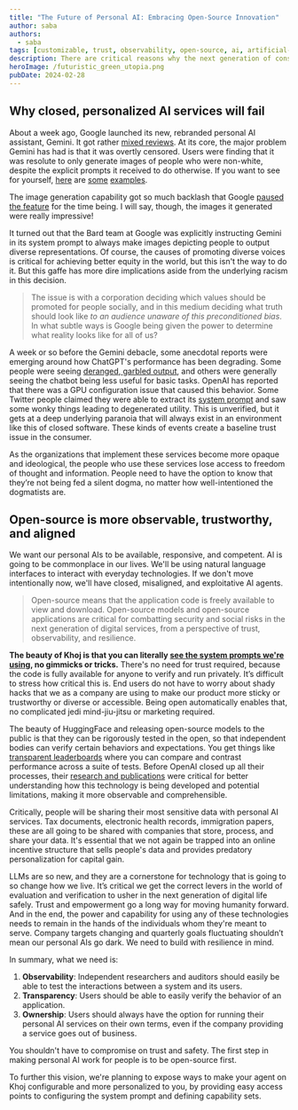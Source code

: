 ```yaml
---
title: "The Future of Personal AI: Embracing Open-Source Innovation"
author: saba
authors:
  - saba
tags: [customizable, trust, observability, open-source, ai, artificial-intelligence]
description: There are critical reasons why the next generation of consumer tools for personal AI should be open source.
heroImage: /futuristic_green_utopia.png
pubDate: 2024-02-28
---
```


## Why closed, personalized AI services will fail
About a week ago, Google launched its new, rebranded personal AI assistant, Gemini. It got rather [mixed reviews](https://twitter.com/mjuric/status/1761981816125469064). At its core, the major problem Gemini has had is that it was overtly censored. Users were finding that it was resolute to only generate images of people who were non-white, despite the explicit prompts it received to do otherwise. If you want to see for yourself, [here](https://twitter.com/debarghya_das/status/1759786243519615169) are [some](https://twitter.com/iamyesyouareno/status/1760350903511449717) [examples](https://twitter.com/yishan/status/176085921487513216).

The image generation capability got so much backlash that Google [paused the feature](https://web.archive.org/web/20240226020752/https://blog.google/products/gemini/gemini-image-generation-issue/) for the time being. I will say, though, the images it generated were really impressive!

It turned out that the Bard team at Google was explicitly instructing Gemini in its system prompt to always make images depicting people to output diverse representations. Of course, the causes of promoting diverse voices is critical for achieving better equity in the world, but this isn't the way to do it. But this gaffe has more dire implications aside from the underlying racism in this decision.


> The issue is with a corporation deciding which values should be promoted for people socially, and in this medium deciding what truth should look like *to an audience unaware of this preconditioned bias*. In what subtle ways is Google being given the power to determine what reality looks like for all of us?

A week or so before the Gemini debacle, some anecdotal reports were emerging around how ChatGPT's performance has been degrading. Some people were seeing [deranged, garbled output](http://web.archive.org/web/20240228160957/https://arstechnica.com/information-technology/2024/02/chatgpt-alarms-users-by-spitting-out-shakespearean-nonsense-and-rambling/), and others were generally seeing the chatbot being less useful for basic tasks. OpenAI has reported that there was a GPU configuration issue that caused this behavior. Some Twitter people claimed they were able to extract its [system prompt](https://twitter.com/dylan522p/status/1755086111397863777) and saw some wonky things leading to degenerated utility. This is unverified, but it gets at a deep underlying paranoia that will always exist in an environment like this of closed software. These kinds of events create a baseline trust issue in the consumer.

As the organizations that implement these services become more opaque and ideological, the people who use these services lose access to freedom of thought and information. People need to have the option to know that they’re not being fed a silent dogma, no matter how well-intentioned the dogmatists are.

## Open-source is more observable, trustworthy, and aligned

We want our personal AIs to be available, responsive, and competent. AI is going to be commonplace in our lives. We'll be using natural language interfaces to interact with everyday technologies. If we don't move intentionally now, we'll have closed, misaligned, and exploitative AI agents.

> Open-source means that the application code is freely available to view and download. Open-source models and open-source applications are critical for combatting security and social risks in the next generation of digital services, from a perspective of trust, observability, and resilience.

**The beauty of Khoj is that you can literally [see the system prompts we're using](https://github.com/khoj-ai/khoj/blob/master/src/khoj/processor/conversation/prompts.py#L5), no gimmicks or tricks.** There's no need for trust required, because the code is fully available for anyone to verify and run privately. It’s difficult to stress how critical this is. End users do not have to worry about shady hacks that we as a company are using to make our product more sticky or trustworthy or diverse or accessible. Being open automatically enables that, no complicated jedi mind-jiu-jitsu or marketing required.

The beauty of HuggingFace and releasing open-source models to the public is that they can be rigorously tested in the open, so that independent bodies can verify certain behaviors and expectations. You get things like [transparent leaderboards](https://huggingface.co/spaces/HuggingFaceH4/open_llm_leaderboard) where you can compare and contrast performance across a suite of tests. Before OpenAI closed up all their processes, their [research and publications](https://openai.com/research) were critical for better understanding how this technology is being developed and potential limitations, making it more observable and comprehensible.

Critically, people will be sharing their most sensitive data with personal AI services. Tax documents, electronic health records, immigration papers, these are all going to be shared with companies that store, process, and share your data. It's essential that we not again be trapped into an online incentive structure that sells people's data and provides predatory personalization for capital gain.

LLMs are so new, and they are a cornerstone for technology that is going to so change how we live. It’s critical we get the correct levers in the world of evaluation and verification to usher in the next generation of digital life safely. Trust and empowerment go a long way for moving humanity forward. And in the end, the power and capability for using any of these technologies needs to remain in the hands of the individuals whom they're meant to serve. Company targets changing and quarterly goals fluctuating shouldn’t mean our personal AIs go dark. We need to build with resilience in mind.

In summary, what we need is:
1. **Observability**: Independent researchers and auditors should easily be able to test the interactions between a system and its users.
2. **Transparency**: Users should be able to easily verify the behavior of an application.
3. **Ownership**: Users should always have the option for running their personal AI services on their own terms, even if the company providing a service goes out of business.

You shouldn't have to compromise on trust and safety. The first step in making personal AI work for people is to be open-source first.

To further this vision, we're planning to expose ways to make your agent on Khoj configurable and more personalized to you, by providing easy access points to configuring the system prompt and defining capability sets.

